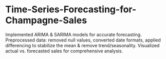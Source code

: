 # Time-Series-Forecasting-for-Champagne-Sales
Implemented ARIMA &amp; SARIMA models for accurate forecasting. Preprocessed data: removed null values, converted date formats, applied differencing to stabilize the mean &amp; remove trend/seasonality. Visualized actual vs. forecasted sales for comprehensive analysis.
